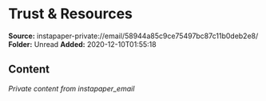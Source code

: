 # Trust & Resources

**Source:** instapaper-private://email/58944a85c9ce75497bc87c11b0deb2e8/
**Folder:** Unread
**Added:** 2020-12-10T01:55:18




## Content
*Private content from instapaper_email*
